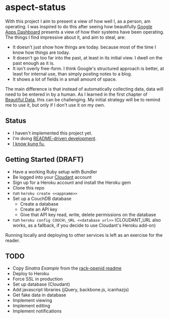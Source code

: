 # aspect-status

With this project I aim to present a view of how well I, as a person, am operating.
I was inspired to do this after seeing how beautifully [Google Apps Dashboard](http://www.google.com/appsstatus#hl=en) presents a view of how their systems have been operating.
The things I find impressive about it, and aim to steal, are:

* It doesn't just show how things are today. because most of the time I know how things are today.
* It doesn't go too far into the past, at least in its initial view.
  I dwell on the past enough as it is.
* It isn't overly free-form.
  I think Google's structured approach is better, at least for internal use, than simply posting notes to a blog.
* It shows a lot of fields in a small amount of space.

The main difference is that instead of automatically collecting data, data will need to be entered in by a human.
As I learned in the first chapter of [Beautiful Data](), this can be challenging.
My initial strategy will be to remind me to use it, but only if I don't use it on my own.

## Status

* I haven't implemented this project yet.
* I'm doing [README-driven development](http://tom.preston-werner.com/2010/08/23/readme-driven-development.html).
* [I know kung fu.](http://www.youtube.com/watch?v=EmEPXXJ4sKw)


## Getting Started (DRAFT)

*   Have a working Ruby setup with Bundler
*   Be logged into your [Cloudant](https://cloudant.com/) account
*   Sign up for a Heroku account and install the Heroku gem
*   Clone this repo
*   run `heroku create <<appname>>`
*   Set up a CouchDB database
    *   Create a database
    *   Create an API key
    *   Give that API key read, write, delete permissions on the database
*   run `heroku config COUCH\_URL <<database url>>` 
    (CLOUDANT\_URL also works, as a fallback, if you decide to use Cloudant's Heroku add-on)

Running locally and deploying to other services is left as an exercise for the reader.

## TODO

* Copy *Sinatra Example* from the [rack-openid readme](https://github.com/josh/rack-openid)
* Deploy to Heroku
* Force SSL in production
* Set up database (Cloudant)
* Add javascript libraries (jQuery, backbone.js, icanhazjs)
* Get fake data in database
* Implement viewing
* Implement editing
* Implement notifications

